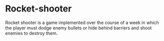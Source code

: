 # Rocket-shooter

Rocket shooter is a game implemented over the course of a week in which the player must dodge enemy bullets or hide behind barriers and shoot enemies to destroy them.
